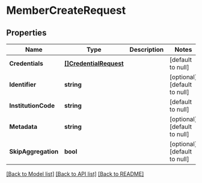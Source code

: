 # MemberCreateRequest

## Properties
Name | Type | Description | Notes
------------ | ------------- | ------------- | -------------
**Credentials** | [**[]CredentialRequest**](CredentialRequest.md) |  | [default to null]
**Identifier** | **string** |  | [optional] [default to null]
**InstitutionCode** | **string** |  | [default to null]
**Metadata** | **string** |  | [optional] [default to null]
**SkipAggregation** | **bool** |  | [optional] [default to null]

[[Back to Model list]](../README.md#documentation-for-models) [[Back to API list]](../README.md#documentation-for-api-endpoints) [[Back to README]](../README.md)



